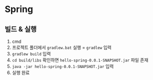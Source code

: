 # Spring

## 빌드 & 실행
1. cmd
2. 프로젝트 폴더에서 `gradlew.bat` 실행 = `gradlew` 입력
3. `gradlew build` 입력
4. `cd build/libs` 확인하면 `hello-spring-0.0.1-SNAPSHOT.jar` 파일 존재
5. `java -jar hello-spring-0.0.1-SNAPSHOT.jar` 입력
6. 실행 완료